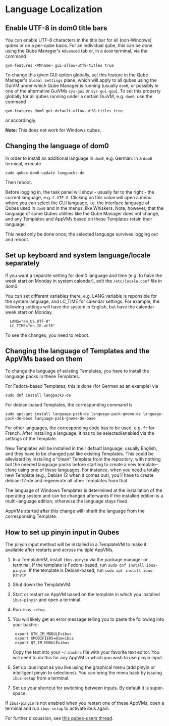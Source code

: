 Language Localization
=====================

Enable UTF-8 in dom0 title bars
-------------------------

You can enable UTF-8 characters in the title bar for all (non-Windows) qubes or on a per-qube basis. For an individual qube, this can be done using the Qube Manager's `Advanced` tab or, in a `dom0` terminal, via the command

   `qvm-features <VMname> gui-allow-utf8-titles true`

To change this given GUI option globally, set this feature in the Qube Manager's `Global Settings` plane, which will apply to all qubes using the GuiVM under which Qube Manager is running (usually `dom0`, or possibly in one of the alternative GuiVMs `sys-gui` or `sys-gui-gpu`). To set this property globally for all qubes running under a certain GuiVM, e.g. `dom0`, use the command

   `qvm-features dom0 gui-default-allow-utf8-titles true`

or accordingly.

**Note:** This does not work for Windows qubes.

Changing the language of dom0
-----------------------------

In order to install an additional language in `dom0`, e.g. German: In a `dom0` terminal, execute

   `sudo qubes-dom0-update langpacks-de`

Then reboot.

Before logging in, the task panel will show - usually far to the right - the current language, e.g. `C.UTF-8`. Clicking on this value will open a menu where you can select the GUI language, i.e. the interface language of Qubes used in `dom0` and in the menus, like Whiskers. Note, however, that the language of some Qubes utilities like the Qube Manager does not change, and any Templates and AppVMs based on these Templates retain their language.

This need only be done once; the selected language survives logging out and reboot.

Set up keyboard and system language/locale separately
-----------------------------------------------------

If you want a separate setting for dom0 language and time (e.g. to have the week start on Monday in system calendar),
edit the `/etc/locale.conf` file in dom0.

You can set different variables there, e.g. LANG variable is reponsible for the system language, and LC_TIME for calendar 
settings. For example, the following settings will have the system in English, but have the calendar week start on Monday.

      LANG="en_US.UTF-8"
      LC_TIME="en_IE.utf8"

To see the changes, you need to reboot.

Changing the language of Templates and the AppVMs based on them
---------------------------------------------------------------

To change the language of existing Templates, you have to install the language packs in these Templates.

For Fedora-based Templates, this is done (for German as an example) via

   `sudo dnf install langpacks-de`

For debian-based Templates, the corresponding command is

   `sudo apt-get install language-pack-de language-pack-gnome-de language-pack-de-base language-pack-gnome-de-base`

For other languages, the corresponding code has to be used, e.g. `fr` for French. After installing a language, it has to be selected/enabled via the settings of the Template.

New Templates will be installed in their default language, usually English, and they have to be changed just like existing Templates. This could be alleviated by installing a “clean” Template from the repository, with nothing but the needed language packs before starting to create a new template–clone using one of these languages. For instance, when you need a totally new Template (e.g., Debian 12 when it comes out), you’ll have to create debian-12-de and regenerate all other Templates from that.

The language of Windows Templates is determined at the installation of the operating system and can be changed afterwards if the installed edition is a multi-language edition; otherwise the language stays fixed.

AppVMs started after this change will inherit the language from the corresponsing Template.

How to set up pinyin input in Qubes
-----------------------------------

The pinyin input method will be installed in a TemplateVM to make it available after restarts and across multiple AppVMs.

1. In a TemplateVM, install `ibus-pinyin` via the package manager or terminal.
   If the template is Fedora-based, run `sudo dnf install ibus-pinyin`.
   If the template is Debian-based, run `sudo apt install ibus-pinyin`

2. Shut down the TemplateVM.

3. Start or restart an AppVM based on the template in which you installed `ibus-pinyin` and open a terminal.

4. Run `ibus-setup`.

5. You will likely get an error message telling you to paste the following into your bashrc:

        export GTK_IM_MODULE=ibus
        export XMODIFIERS=@im=ibus
        export QT_IM_MODULE=ibus

   Copy the text into your `~/.bashrc` file with your favorite text editor.
   You will need to do this for any AppVM in which you wish to use pinyin input.

6. Set up ibus input as you like using the graphical menu (add pinyin or intelligent pinyin to selections).
   You can bring the menu back by issuing `ibus-setup` from a terminal.

7. Set up your shortcut for switching between inputs.
   By default it is super-space.

If `ibus-pinyin` is not enabled when you restart one of these AppVMs, open a terminal and run `ibus-setup` to activate ibus again.

For further discussion, see [this qubes-users thread](https://groups.google.com/forum/#!searchin/qubes-users/languge/qubes-users/VcNPlhdgVQM/iF9PqSzayacJ).
